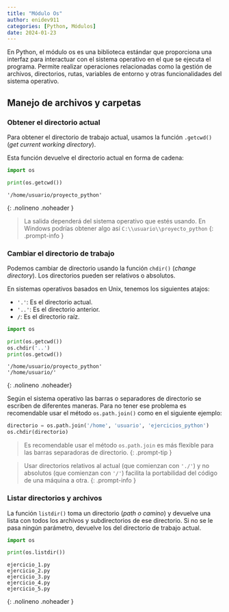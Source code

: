 ```yaml
---
title: "Módulo Os"
author: enidev911
categories: [Python, Módulos]
date: 2024-01-23
---
```


En Python, el módulo os es una biblioteca estándar que proporciona una interfaz para interactuar con el sistema operativo en el que se ejecuta el programa. Permite realizar operaciones relacionadas como la gestión de archivos, directorios, rutas, variables de entorno y otras funcionalidades del sistema operativo.


## Manejo de archivos y carpetas

### Obtener el directorio actual

Para obtener el directorio de trabajo actual, usamos la función `.getcwd()` (*get current working directory*).

Esta función devuelve el directorio actual en forma de cadena:

```py
import os

print(os.getcwd())
```

```
'/home/usuario/proyecto_python'
```
{: .nolineno .noheader }

> La salida dependerá del sistema operativo que estés usando. En Windows podrías obtener algo así `C:\\usuario\\proyecto_python`
{: .prompt-info }


### Cambiar el directorio de trabajo

Podemos cambiar de directorio usando la función `chdir()` (*change directory*). Los directorios pueden ser relativos o absolutos.

En sistemas operativos basados en Unix, tenemos los siguientes atajos:

- `'.'`: Es el directorio actual.
- `'..'`: Es el directorio anterior.
- `/`: Es el directorio raíz.


```py
import os

print(os.getcwd())
os.chdir('..')
print(os.getcwd())
```

```
'/home/usuario/proyecto_python'
'/home/usuario/'
```
{: .nolineno .noheader}


Según el sistema operativo las barras o separadores de directorio se escriben de diferentes maneras. Para no tener ese problema es recomendable usar el método `os.path.join()` como en el siguiente ejemplo:

```py
directorio = os.path.join('/home', 'usuario', 'ejercicios_python')
os.chdir(directorio)
```

> Es recomendable usar el método `os.path.join` es más flexible para las barras separadoras de directorio.
{: .prompt-tip }


> Usar directorios relativos al actual (que comienzan con `'./'`) y no absolutos (que comienzan con `'/'`) facilita la portabilidad del código de una máquina a otra.
{: .prompt-info }


### Listar directorios y archivos

La función `listdir()` toma un directorio (*path o camino*) y devuelve una lista con todos los archivos y subdirectorios de ese directorio. Si no se le pasa ningún parámetro, devuelve los del directorio de trabajo actual.


```py
import os

print(os.listdir())
```

```
ejercicio_1.py
ejercicio_2.py
ejercicio_3.py
ejercicio_4.py
ejercicio_5.py
```
{: .nolineno .noheader }